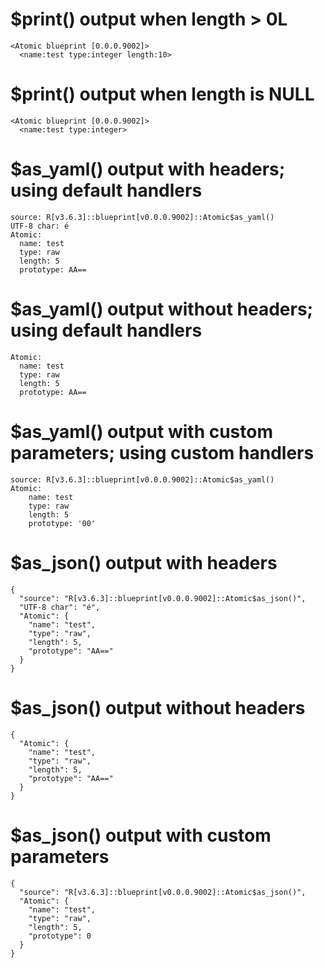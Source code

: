 # $print() output when length > 0L

    <Atomic blueprint [0.0.0.9002]>
      <name:test type:integer length:10>

# $print() output when length is NULL

    <Atomic blueprint [0.0.0.9002]>
      <name:test type:integer>

# $as_yaml() output with headers; using default handlers

    source: R[v3.6.3]::blueprint[v0.0.0.9002]::Atomic$as_yaml()
    UTF-8 char: é
    Atomic:
      name: test
      type: raw
      length: 5
      prototype: AA==

# $as_yaml() output without headers; using default handlers

    Atomic:
      name: test
      type: raw
      length: 5
      prototype: AA==

# $as_yaml() output with custom parameters; using custom handlers

    source: R[v3.6.3]::blueprint[v0.0.0.9002]::Atomic$as_yaml()
    Atomic:
        name: test
        type: raw
        length: 5
        prototype: '00'

# $as_json() output with headers

    {
      "source": "R[v3.6.3]::blueprint[v0.0.0.9002]::Atomic$as_json()",
      "UTF-8 char": "é",
      "Atomic": {
        "name": "test",
        "type": "raw",
        "length": 5,
        "prototype": "AA=="
      }
    }

# $as_json() output without headers

    {
      "Atomic": {
        "name": "test",
        "type": "raw",
        "length": 5,
        "prototype": "AA=="
      }
    }

# $as_json() output with custom parameters

    {
      "source": "R[v3.6.3]::blueprint[v0.0.0.9002]::Atomic$as_json()",
      "Atomic": {
        "name": "test",
        "type": "raw",
        "length": 5,
        "prototype": 0
      }
    }

